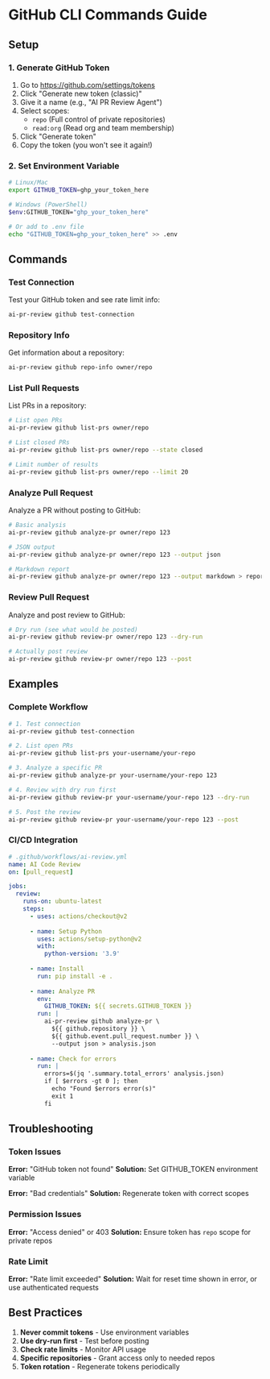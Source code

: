 # GitHub CLI Commands Guide

## Setup

### 1. Generate GitHub Token

1. Go to https://github.com/settings/tokens
2. Click "Generate new token (classic)"
3. Give it a name (e.g., "AI PR Review Agent")
4. Select scopes:
   - `repo` (Full control of private repositories)
   - `read:org` (Read org and team membership)
5. Click "Generate token"
6. Copy the token (you won't see it again!)

### 2. Set Environment Variable
```bash
# Linux/Mac
export GITHUB_TOKEN=ghp_your_token_here

# Windows (PowerShell)
$env:GITHUB_TOKEN="ghp_your_token_here"

# Or add to .env file
echo "GITHUB_TOKEN=ghp_your_token_here" >> .env
```

## Commands

### Test Connection

Test your GitHub token and see rate limit info:
```bash
ai-pr-review github test-connection
```

### Repository Info

Get information about a repository:
```bash
ai-pr-review github repo-info owner/repo
```

### List Pull Requests

List PRs in a repository:
```bash
# List open PRs
ai-pr-review github list-prs owner/repo

# List closed PRs
ai-pr-review github list-prs owner/repo --state closed

# Limit number of results
ai-pr-review github list-prs owner/repo --limit 20
```

### Analyze Pull Request

Analyze a PR without posting to GitHub:
```bash
# Basic analysis
ai-pr-review github analyze-pr owner/repo 123

# JSON output
ai-pr-review github analyze-pr owner/repo 123 --output json

# Markdown report
ai-pr-review github analyze-pr owner/repo 123 --output markdown > report.md
```

### Review Pull Request

Analyze and post review to GitHub:
```bash
# Dry run (see what would be posted)
ai-pr-review github review-pr owner/repo 123 --dry-run

# Actually post review
ai-pr-review github review-pr owner/repo 123 --post
```

## Examples

### Complete Workflow
```bash
# 1. Test connection
ai-pr-review github test-connection

# 2. List open PRs
ai-pr-review github list-prs your-username/your-repo

# 3. Analyze a specific PR
ai-pr-review github analyze-pr your-username/your-repo 123

# 4. Review with dry run first
ai-pr-review github review-pr your-username/your-repo 123 --dry-run

# 5. Post the review
ai-pr-review github review-pr your-username/your-repo 123 --post
```

### CI/CD Integration
```yaml
# .github/workflows/ai-review.yml
name: AI Code Review
on: [pull_request]

jobs:
  review:
    runs-on: ubuntu-latest
    steps:
      - uses: actions/checkout@v2
      
      - name: Setup Python
        uses: actions/setup-python@v2
        with:
          python-version: '3.9'
      
      - name: Install
        run: pip install -e .
      
      - name: Analyze PR
        env:
          GITHUB_TOKEN: ${{ secrets.GITHUB_TOKEN }}
        run: |
          ai-pr-review github analyze-pr \
            ${{ github.repository }} \
            ${{ github.event.pull_request.number }} \
            --output json > analysis.json
      
      - name: Check for errors
        run: |
          errors=$(jq '.summary.total_errors' analysis.json)
          if [ $errors -gt 0 ]; then
            echo "Found $errors error(s)"
            exit 1
          fi
```

## Troubleshooting

### Token Issues

**Error:** "GitHub token not found"
**Solution:** Set GITHUB_TOKEN environment variable

**Error:** "Bad credentials"
**Solution:** Regenerate token with correct scopes

### Permission Issues

**Error:** "Access denied" or 403
**Solution:** Ensure token has `repo` scope for private repos

### Rate Limit

**Error:** "Rate limit exceeded"
**Solution:** Wait for reset time shown in error, or use authenticated requests

## Best Practices

1. **Never commit tokens** - Use environment variables
2. **Use dry-run first** - Test before posting
3. **Check rate limits** - Monitor API usage
4. **Specific repositories** - Grant access only to needed repos
5. **Token rotation** - Regenerate tokens periodically